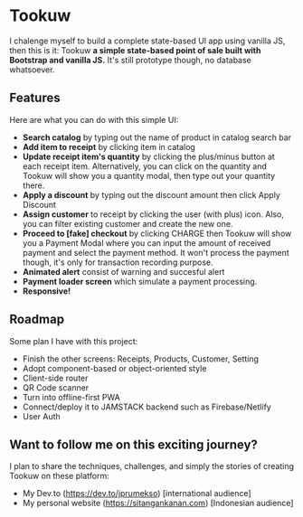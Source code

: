 # Tookuw

I chalenge myself to build a complete state-based UI app using vanilla JS, then this is it: Tookuw **a simple state-based point of sale built with Bootstrap and vanilla JS.** It's still prototype though, no database whatsoever.

## Features
Here are what you can do with this simple UI:
- **Search catalog** by typing out the name of product in catalog search bar
- **Add item to receipt** by clicking item in catalog
- **Update receipt item's quantity** by clicking the plus/minus button at each receipt item. Alternatively, you can click on the quantity and Tookuw will show you a quantity modal, then type out your quantity there. 
- **Apply a discount** by typing out the discount amount then click Apply Discount
- **Assign customer** to receipt by clicking the user (with plus) icon. Also, you can filter existing customer and create the new one.
- **Proceed to \[fake\] checkout** by clicking CHARGE then Tookuw will show you a Payment Modal where you can input the amount of received payment and select the payment method. It won't process the payment though, it's only for transaction recording purpose.
- **Animated alert** consist of warning and succesful alert 
- **Payment loader screen** which simulate a payment processing.
- **Responsive!**

## Roadmap
Some plan I have with this project:
- Finish the other screens: Receipts, Products, Customer, Setting
- Adopt component-based or object-oriented style
- Client-side router
- QR Code scanner
- Turn into offline-first PWA
- Connect/deploy it to JAMSTACK backend such as Firebase/Netlify
- User Auth

## Want to follow me on this exciting journey?
I plan to share the techniques, challenges, and simply the stories of creating Tookuw on these platform:
- My Dev.to (https://dev.to/jprumekso) [international audience]
- My personal website (https://sitangankanan.com) [Indonesian audience]
